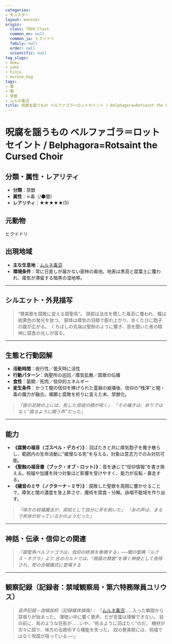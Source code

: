 ```yaml
---
categories:
- モンスター
layout: monster
origin:
  class: TODO_Class
  common_en: null
  common_ja: ヒクイドリ
  family: null
  order: null
  scientific: null
tag_slugs:
- doku
- yami
- kinju
- murune_bog
tags:
- 毒
- 闇
- 禁獣
- ムルネ毒沼
title: 呪腐を謡うもの ベルファゴラ＝ロットセイント / Belphagora=Rotsaint the Cursed Choir
---
```


# 呪腐を謡うもの ベルファゴラ＝ロットセイント / Belphagora=Rotsaint the Cursed Choir

## 分類・属性・レアリティ

* **分類**：禁獣
* **属性**：☠毒（/🌑闇）
* **レアリティ**：★★★★★(5)

## 元動物
ヒクイドリ

## 出現地域

* **主な生息地**：[ムルネ毒沼](../place/murune_bog.md)
* **環境条件**：常に日差しが届かない密林の奥地。地表は黒苔と腐葉土に覆われ、瘴気が滞留する暗黒の湿地帯。

---

## シルエット・外見描写

> “賛美歌を腐敗に変える腐聖鳥”。
> 頭部は法衣を模した毒苔に覆われ、瞳は硫黄色の発光を放つ。
> 胴体は瘴気の羽根で膨れ上がり、歩くたびに胞子の霧が広がる。
> くちばしの先端は聖鈴のように響き、音を聞いた者の精神に腐食の兆しが宿る。

---

## 生態と行動図解

* **活動時間**：夜行性／曇天時に活性
* **行動パターン**：偽聖所の巡回／瘴気拡散／腐歌の伝播
* **食性**：菌類／死肉／信仰的エネルギー
* **変生条件**：かつて闇の信仰を捧げられた霊廟の崩壊後、信仰の“残滓”と闇・毒の魔力が融合。嘆願と腐敗を祈りに変えた末、禁獣化。

> *「彼の足跡の上には、死した信徒の顔が咲く」*
> *「その囁きは、祈りではなく“腐るように願う声”だった」*

---

## 能力

* **《腐賛の福音（ゴスペル・デカイ）》**：羽ばたきと共に瘴気胞子を撒き散らし、範囲内の生命活動に“緩慢なる死”を与える。対象は意志力でのみ対抗可能。
* **《聖蝕の福音書（ブック・オブ・ロット）》**：音を通じて“信仰情報”を書き換える。祝福や加護を持つ対象ほど影響を受けやすく、能力が反転・暴走する。
* **《穢音のミサ（ノクターナ・ミサ）》**：腐敗した聖歌を周囲に響かせることで、瘴気と闇の濃度を急上昇させ、魔術を腐食・分解。詠唱不能域を作り出す。

> *「味方の祝福魔法が、突如として自分に牙を剥いた」*
> *「あの声は、まるで死体が祈っているかのようだった」*

---

## 神話・伝承・信仰との関連

> *「腐聖鳥ベルファゴラは、信仰の終焉を象徴する」──闇の聖典『ルクス・ネグラ』より*
> *古のカルトでは、“再腐の賛歌”を導く神使として崇拝され、死の合唱儀式に登場する*

---

## 観察記録（記録者：禁域観察局・第六特務隊員ユリウス）

> *音声記録・改稿抜粋（記録媒体損傷）：*
> 「[ムルネ毒沼](../place/murune_bog.md)……入った瞬間から耳鳴りが始まった。
> 薄暗い中に響く歌声、だが言葉は理解できない。
> 目の前に、鳥のような巨影が……いや、“祈るように羽ばたく”のだ。
> 機材が次々に腐り、味方の治癒術すら機能を失った。
> 奴の賛美歌には、祝福ではなく呪腐が宿っている──」